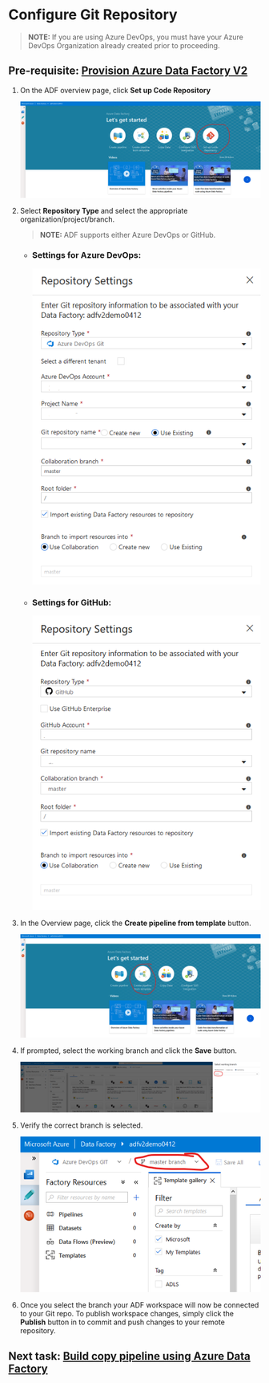 # Configure Git Repository

> **NOTE:** If you are using Azure DevOps, you must have your Azure DevOps Organization already created prior to proceeding.

## Pre-requisite: [Provision Azure Data Factory V2](provision-azure-data-factory-v2.md)

1. On the ADF overview page, click **Set up Code Repository**

    ![Setup Code Repository](media/repo/1.png)

1. Select **Repository Type** and select the appropriate organization/project/branch.

    > **NOTE:** ADF supports either Azure DevOps or GitHub.

    - ### Settings for Azure DevOps:

        ![Azure DevOps](media/repo/2.png)

    - ### Settings for GitHub:

        ![GitHub](media/repo/3.png)

1. In the Overview page, click the **Create pipeline from template** button.

    ![Create pipeline from template](media/repo/4.png)

1. If prompted, select the working branch and click the **Save** button.

    ![Select working branch](media/repo/5.png)

1. Verify the correct branch is selected.

    ![Verify branch](media/repo/6.png)

1. Once you select the branch your ADF workspace will now be connected to your Git repo. To publish workspace changes, simply click the **Publish** button in to commit and push changes to your remote repository.

## Next task: [Build copy pipeline using Azure Data Factory](copy-file-into-adls-gen2.md)